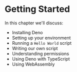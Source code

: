 # Getting Started

In this chapter we'll discuss:

- Installing Deno
- Setting up your environment
- Running a `Hello World` script
- Writing our own script
- Understanding permissions
- Using Deno with TypeScript
- Using WebAssembly
